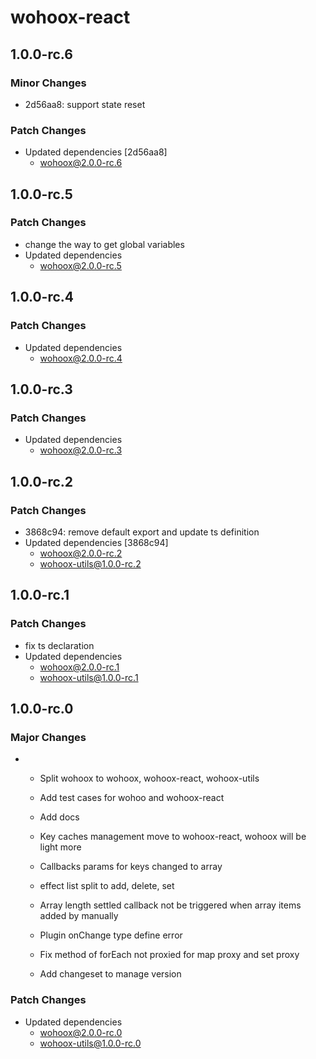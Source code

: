 # wohoox-react

## 1.0.0-rc.6

### Minor Changes

- 2d56aa8: support state reset

### Patch Changes

- Updated dependencies [2d56aa8]
  - wohoox@2.0.0-rc.6

## 1.0.0-rc.5

### Patch Changes

- change the way to get global variables
- Updated dependencies
  - wohoox@2.0.0-rc.5

## 1.0.0-rc.4

### Patch Changes

- Updated dependencies
  - wohoox@2.0.0-rc.4

## 1.0.0-rc.3

### Patch Changes

- Updated dependencies
  - wohoox@2.0.0-rc.3

## 1.0.0-rc.2

### Patch Changes

- 3868c94: remove default export and update ts definition
- Updated dependencies [3868c94]
  - wohoox@2.0.0-rc.2
  - wohoox-utils@1.0.0-rc.2

## 1.0.0-rc.1

### Patch Changes

- fix ts declaration
- Updated dependencies
  - wohoox@2.0.0-rc.1
  - wohoox-utils@1.0.0-rc.1

## 1.0.0-rc.0

### Major Changes

- - Split wohoox to wohoox, wohoox-react, wohoox-utils
  - Add test cases for wohoo and wohoox-react
  - Add docs

  - Key caches management move to wohoox-react, wohoox will be light more
  - Callbacks params for keys changed to array

  - effect list split to add, delete, set

  - Array length settled callback not be triggered when array items added by manually
  - Plugin onChange type define error
  - Fix method of forEach not proxied for map proxy and set proxy

  - Add changeset to manage version

### Patch Changes

- Updated dependencies
  - wohoox@2.0.0-rc.0
  - wohoox-utils@1.0.0-rc.0
